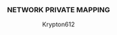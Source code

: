 <!-- PROJECT LOGO -->
<br />
<div align="center">
<h3 align="center">NETWORK PRIVATE MAPPING</h3>

  <p align="center">
    Krypton612
    <br />
  </p>
</div>

